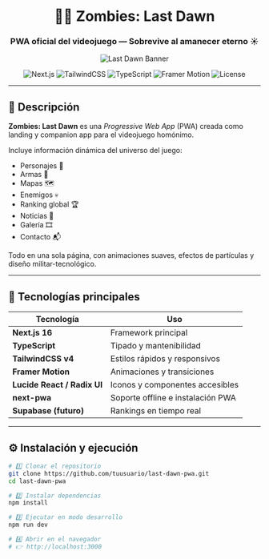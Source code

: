 <div align="center">

# 🧟‍♂️ Zombies: Last Dawn

### PWA oficial del videojuego — Sobrevive al amanecer eterno ☀️

![Last Dawn Banner](public/images/og/og.png)

![Next.js](https://img.shields.io/badge/Next.js_16-black?logo=nextdotjs)
![TailwindCSS](https://img.shields.io/badge/TailwindCSS_4.0-38bdf8?logo=tailwindcss&logoColor=white)
![TypeScript](https://img.shields.io/badge/TypeScript-007ACC?logo=typescript)
![Framer Motion](https://img.shields.io/badge/Framer_Motion-EF0074?logo=framer)
![License](https://img.shields.io/badge/license-MIT-green)

</div>

---

## 🧭 Descripción

**Zombies: Last Dawn** es una *Progressive Web App* (PWA) creada como landing y companion app para el videojuego homónimo.

Incluye información dinámica del universo del juego:
- Personajes 👥  
- Armas 🔫  
- Mapas 🗺️  
- Enemigos 💀  
- Ranking global 🏆  
- Noticias 📰  
- Galería 🎞️  
- Contacto 📬  

Todo en una sola página, con animaciones suaves, efectos de partículas y diseño militar-tecnológico.

---

## 🚀 Tecnologías principales

| Tecnología | Uso |
|-------------|-----|
| **Next.js 16** | Framework principal |
| **TypeScript** | Tipado y mantenibilidad |
| **TailwindCSS v4** | Estilos rápidos y responsivos |
| **Framer Motion** | Animaciones y transiciones |
| **Lucide React / Radix UI** | Iconos y componentes accesibles |
| **next-pwa** | Soporte offline e instalación PWA |
| **Supabase (futuro)** | Rankings en tiempo real |

---

## ⚙️ Instalación y ejecución

```bash
# 1️⃣ Clonar el repositorio
git clone https://github.com/tuusuario/last-dawn-pwa.git
cd last-dawn-pwa

# 2️⃣ Instalar dependencias
npm install

# 3️⃣ Ejecutar en modo desarrollo
npm run dev

# 4️⃣ Abrir en el navegador
# 👉 http://localhost:3000
